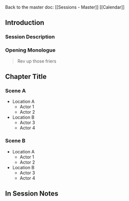 Back to the master doc: [[Sessions - Master]]
[[Calendar]]
## Introduction
### Session Description

### Opening Monologue
> Rev up those friers 

## Chapter Title
### Scene A
- Location A
	- Actor 1
	- Actor 2
- Location B
	- Actor 3
	- Actor 4
### Scene B
- Location A
	- Actor 1
	- Actor 2
- Location B
	- Actor 3
	- Actor 4


## In Session Notes
